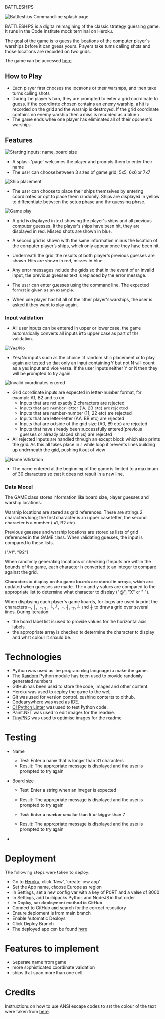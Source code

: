 BATTLESHIPS


![Battleships Command line splash page](assets/images/battleships_splash.jpg)

BATTLESHIPS is a digital reimagining of the classic strategy guessing game. It runs in the Code Institute mock terminal on Heroku.

The goal of the game is to guess the locations of the computer player's warships before it can guess yours. Players take turns calling shots and those locations are recorded on two grids.

The game can be accessed [here](https://bb-battleships-f22f01c35958.herokuapp.com/)


## How to Play


- Each player first chooses the locations of their warships, and then take turns calling shots
- During the player's turn, they are prompted to enter a grid coordinate to guess. If the coordinate chosen contains an enemy warship, a hit is recorded on the grid and the warship is destroyed. If the grid coordinate contains no enemy warship then a miss is recorded as a blue x.
- The game ends when one player has eliminated all of their oponent's warships

## Features

![Starting inputs; name, board size](assets/images/starting_parameters.jpg)

- A splash 'page' welcomes the player and prompts them to enter their name
- The user can choose between 3 sizes of game grid; 5x5, 6x6 or 7x7

![Ship placement](assets/images/ship_placement.jpg)

- The user can choose to place their ships themselves by entering coordinates or opt to place them randomly. Ships are displayed in yellow to differentiate between the setup phase and the guessing phase.

![Game play](assets/images/gameplay.jpg)

- A grid is displayed in text showing the player's ships and all previous computer guesses. If the player's ships have been hit, they are displayed in red. Missed shots are shown in blue.

- A second grid is shown with the same information minus the location of the computer player's ships, which only appear once they have been hit.

- Underneath the grid, the results of both player's previous guesses are shown. Hits are shown in red, misses in blue.

- Any error messages include the grids so that in the event of an invalid input, the previous guesses text is replaced by the error message.

- The user can enter guesses using the command line. The expected format is given as an example.

- When one player has hit all of the other player's warships, the user is asked if they want to play again.

### Input validation

- All user inputs can be entered in upper or lower case, the game automatically converts all inputs into upper case as part of the validation.

![Yes/No](assets/images/yes_no_input.jpg)

- Yes/No inputs such as the choice of random ship placement or to play again are tested so that only an input containing Y but not N will count as a yes input and vice versa. If the user inputs neither Y or N then they will be prompted to try again.

![Invalid coordinates entered](assets/images/error_coords.jpg)

- Grid coordinate inputs are expected in letter-number format, for example A1, B2 and so on.
  - Inputs that are not exactly 2 characters are rejected
  - Inputs that are number-letter (1A, 2B etc) are rejected
  - Inputs that are number-number (11, 22 etc) are rejected
  - Inputs that are letter-letter (AA, BB etc) are rejected
  - Inputs that are outside of the grid size (A0, B9 etc) are rejected
  - Inputs that have already been successfully entered(previous guesses or already placed ships) are rejected
- All rejected inputs are handled through an except block which also prints the grid. As this all takes place in a while loop it prevents lines building up underneath the grid, pushing it out of view

![Name Validation](assets/images/name_validation.jpg)

- The name entered at the beginning of the game is limited to a maximum of 30 characters so that it does not result in a new line.

### Data Model

The GAME class stores information like board size, player guesses and warship locations.

Warship locations are stored as grid references. These are strings 2 characters long; the first character is an upper case letter, the second character is a number ( A1, B2 etc)

Previous guesses and warship locations are stored as lists of grid references in the GAME class. When validating guesses, the input is compared to these lists.

["A1", "B2"]

When randomly generating locations or checking if inputs are within the bounds of the game, each character is converted to an integer to compare against the grid.

Characters to display on the game boards are stored in arrays, which are updated when guesses are made.
The x and y values are compared to the appropriate list to determine what character to display ("@", "X" or " ").

When displaying each player's game boards, for loops are used to print the characters ─, │, ┌, ┐, └, ┘, ├, ┤, ┬, ┴ and ┼ to draw a grid over several lines. During iteration:
- the board label list is used to provide values for the horizontal axis labels.
- the appropriate array is checked to determine the character to display and what colour it should be.



# Technologies

- Python was used as the programming language to make the game.
- The [Random](https://docs.python.org/3/library/random.html#random.Random) Python module has been used to provide randomly generated numbers
- GitHub has been used to store the code, images and other content.
- Heroku was used to deploy the game to the web.
- Git was used for version control, pushing contents to github.
- Codeanywhere was used as IDE.
- [CI Python Linter](https://pep8ci.herokuapp.com/) was used to test Python code.
- Paint.NET was used to edit images for the readme.
- [TinyPNG](https://tinypng.com/) was used to optimise images for the readme

# Testing

- Name
  - Test: Enter a name that is longer than 31 characters
  - Result: The appropriate message is displayed and the user is prompted to try again

- Board size
  - Test: Enter a string when an integer is expected
  - Result: The appropriate message is displayed and the user is prompted to try again

  - Test: Enter a number smaller than 5 or bigger than 7
  - Result: The appropriate message is displayed and the user is prompted to try again

- 

# Deployment

The following steps were taken to deploy:
- Go to [Heroku](https://heroku.com/), click 'New', 'create new app'
- Set the App name, choose Europe as region
- In Settings, set a new config var with a key of PORT and a value of 8000
- In Settings, add buildpacks Python and NodeJS in that order
- In Deploy, set deployment method to GitHub
- Connect to GitHub and search for the correct repository
- Ensure deploment is from main branch
- Enable Automatic Deploys
- Click Deploy Branch
- The deployed app can be found [here](https://bb-battleships-f22f01c35958.herokuapp.com/)

# Features to implement

- Seperate name from game
- more sophisticated coordinate validation
- ships that span more than one cell

# Credits

Instructions on how to use ANSI escape codes to set the colour of the text were taken from [here](https://www.geeksforgeeks.org/how-to-add-colour-to-text-python/).